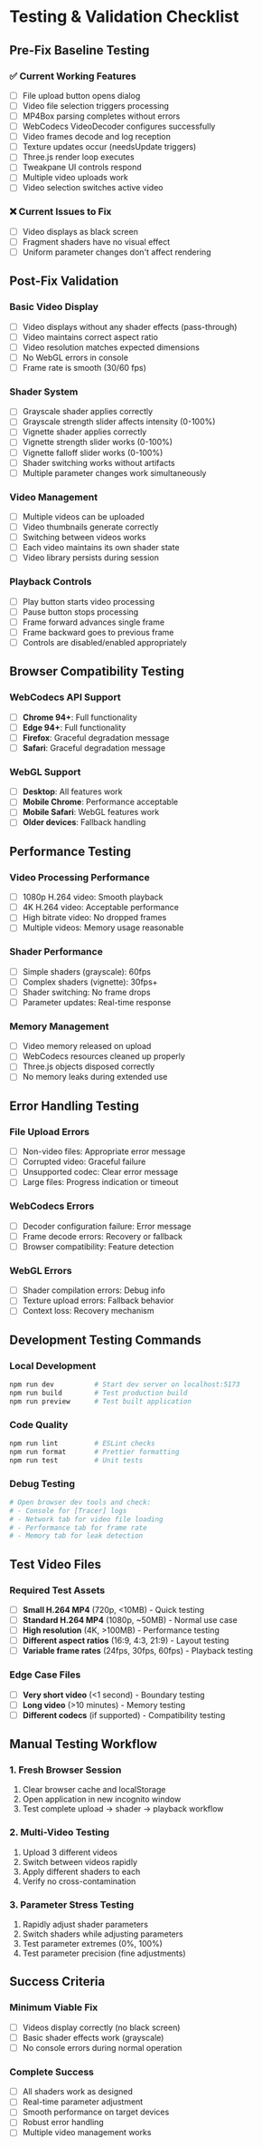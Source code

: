 # Testing & Validation Checklist

## Pre-Fix Baseline Testing

### ✅ Current Working Features
- [ ] File upload button opens dialog
- [ ] Video file selection triggers processing  
- [ ] MP4Box parsing completes without errors
- [ ] WebCodecs VideoDecoder configures successfully
- [ ] Video frames decode and log reception
- [ ] Texture updates occur (needsUpdate triggers)
- [ ] Three.js render loop executes
- [ ] Tweakpane UI controls respond
- [ ] Multiple video uploads work
- [ ] Video selection switches active video

### ❌ Current Issues to Fix
- [ ] Video displays as black screen
- [ ] Fragment shaders have no visual effect
- [ ] Uniform parameter changes don't affect rendering

## Post-Fix Validation

### Basic Video Display
- [ ] Video displays without any shader effects (pass-through)
- [ ] Video maintains correct aspect ratio
- [ ] Video resolution matches expected dimensions
- [ ] No WebGL errors in console
- [ ] Frame rate is smooth (30/60 fps)

### Shader System
- [ ] Grayscale shader applies correctly
- [ ] Grayscale strength slider affects intensity (0-100%)
- [ ] Vignette shader applies correctly  
- [ ] Vignette strength slider works (0-100%)
- [ ] Vignette falloff slider works (0-100%)
- [ ] Shader switching works without artifacts
- [ ] Multiple parameter changes work simultaneously

### Video Management
- [ ] Multiple videos can be uploaded
- [ ] Video thumbnails generate correctly
- [ ] Switching between videos works
- [ ] Each video maintains its own shader state
- [ ] Video library persists during session

### Playback Controls
- [ ] Play button starts video processing
- [ ] Pause button stops processing  
- [ ] Frame forward advances single frame
- [ ] Frame backward goes to previous frame
- [ ] Controls are disabled/enabled appropriately

## Browser Compatibility Testing

### WebCodecs API Support
- [ ] **Chrome 94+**: Full functionality
- [ ] **Edge 94+**: Full functionality  
- [ ] **Firefox**: Graceful degradation message
- [ ] **Safari**: Graceful degradation message

### WebGL Support
- [ ] **Desktop**: All features work
- [ ] **Mobile Chrome**: Performance acceptable
- [ ] **Mobile Safari**: WebGL features work
- [ ] **Older devices**: Fallback handling

## Performance Testing

### Video Processing Performance
- [ ] 1080p H.264 video: Smooth playback
- [ ] 4K H.264 video: Acceptable performance
- [ ] High bitrate video: No dropped frames
- [ ] Multiple videos: Memory usage reasonable

### Shader Performance  
- [ ] Simple shaders (grayscale): 60fps
- [ ] Complex shaders (vignette): 30fps+
- [ ] Shader switching: No frame drops
- [ ] Parameter updates: Real-time response

### Memory Management
- [ ] Video memory released on upload
- [ ] WebCodecs resources cleaned up properly
- [ ] Three.js objects disposed correctly
- [ ] No memory leaks during extended use

## Error Handling Testing

### File Upload Errors
- [ ] Non-video files: Appropriate error message
- [ ] Corrupted video: Graceful failure
- [ ] Unsupported codec: Clear error message
- [ ] Large files: Progress indication or timeout

### WebCodecs Errors  
- [ ] Decoder configuration failure: Error message
- [ ] Frame decode errors: Recovery or fallback
- [ ] Browser compatibility: Feature detection

### WebGL Errors
- [ ] Shader compilation errors: Debug info
- [ ] Texture upload errors: Fallback behavior
- [ ] Context loss: Recovery mechanism

## Development Testing Commands

### Local Development
```bash
npm run dev          # Start dev server on localhost:5173
npm run build        # Test production build
npm run preview      # Test built application
```

### Code Quality
```bash
npm run lint         # ESLint checks
npm run format       # Prettier formatting  
npm run test         # Unit tests
```

### Debug Testing
```bash
# Open browser dev tools and check:
# - Console for [Tracer] logs
# - Network tab for video file loading
# - Performance tab for frame rate
# - Memory tab for leak detection
```

## Test Video Files

### Required Test Assets
- [ ] **Small H.264 MP4** (720p, <10MB) - Quick testing
- [ ] **Standard H.264 MP4** (1080p, ~50MB) - Normal use case
- [ ] **High resolution** (4K, >100MB) - Performance testing
- [ ] **Different aspect ratios** (16:9, 4:3, 21:9) - Layout testing
- [ ] **Variable frame rates** (24fps, 30fps, 60fps) - Playback testing

### Edge Case Files
- [ ] **Very short video** (<1 second) - Boundary testing
- [ ] **Long video** (>10 minutes) - Memory testing  
- [ ] **Different codecs** (if supported) - Compatibility testing

## Manual Testing Workflow

### 1. Fresh Browser Session
1. Clear browser cache and localStorage
2. Open application in new incognito window
3. Test complete upload → shader → playback workflow

### 2. Multi-Video Testing
1. Upload 3 different videos
2. Switch between videos rapidly
3. Apply different shaders to each
4. Verify no cross-contamination

### 3. Parameter Stress Testing
1. Rapidly adjust shader parameters
2. Switch shaders while adjusting parameters
3. Test parameter extremes (0%, 100%)
4. Test parameter precision (fine adjustments)

## Success Criteria

### Minimum Viable Fix
- [ ] Videos display correctly (no black screen)
- [ ] Basic shader effects work (grayscale)
- [ ] No console errors during normal operation

### Complete Success
- [ ] All shaders work as designed
- [ ] Real-time parameter adjustment
- [ ] Smooth performance on target devices
- [ ] Robust error handling
- [ ] Multiple video management works